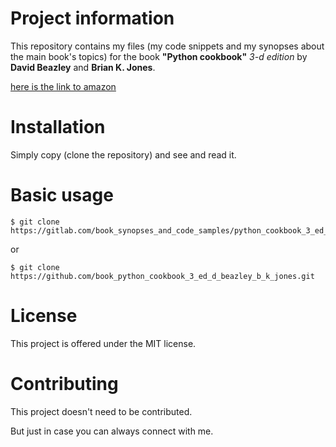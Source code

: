 Project information
===================

This repository contains my files (my code snippets and my synopses about the main book's topics) 
for the book **"Python cookbook"** *3-d edition* by **David Beazley** and **Brian K. Jones**.
 
[here is the link to amazon](http://www.amazon.com/Python-Cookbook-Third-David-Beazley/dp/1449340377) 


Installation 
============

Simply copy (clone the repository) and see and read it.



Basic usage
===========

``` 
$ git clone https://gitlab.com/book_synopses_and_code_samples/python_cookbook_3_ed_d_beazley_b_k_jones.git
```

or

```
$ git clone https://github.com/book_python_cookbook_3_ed_d_beazley_b_k_jones.git
```

 
License
=======

This project is offered under the MIT license.



Contributing
============

This project doesn't need to be contributed.

But just in case you can always connect with me.
